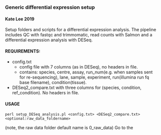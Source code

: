 ### Generic differential expression setup
#### Kate Lee 2019

Setup folders and scripts for a differential expression analysis. The pipeline includes QC with fastqc and trimmomatic, read counts with Salmon and a differential expression analysis with DESeq.

#### REQUIREMENTS:
- config.txt 
    - config file with 7 columns (as in DESeq), no headers in file. 
    - contains: species, centre,  assay, run_num(e.g. when samples sent for re-sequencing), lane, sample,  experiment,  run(illumina run fq base filename), condition(tissue).
- DESeq2_compare.txt with three columns for (species, condition, ref_condition). No headers in file.

#### USAGE
```{perl}
perl setup_DESeq_analysis.pl <config.txt> <DESeq2_compare.txt> <optional:raw_data_foldername>            
```
(note, the raw data folder default name is 0_raw_data)
Go to the 




